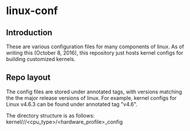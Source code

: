 # linux-conf

## Introduction

These are various configuration files for many components of linux. As
of writing this (October 8, 2016), this repository just hosts kernel
configs for building customized kernels.

## Repo layout

The config files are stored under annotated tags, with versions matching
the the major release versions of linux. For example, kernel configs for
Linux v4.6.3 can be found under annotated tag "v4.6".

The directory structure is as follows:
kernel/<arch>/<bit-depth>/<cpu_type>/<hardware_profile>_config
